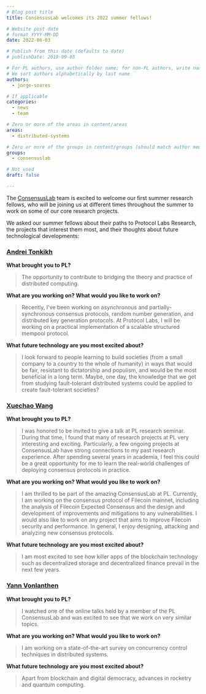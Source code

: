 ```yaml
---
# Blog post title
title: ConsensusLab welcomes its 2022 summer fellows!

# Website post date
# format YYYY-MM-DD
date: 2022-06-03

# Publish from this date (defaults to date)
# publishDate: 2019-09-03

# For PL authors, use author folder name; for non-PL authors, write name as in paper within ""
# We sort authors alphabetically by last name
authors:
  - jorge-soares

# If applicable
categories:
  - news
  - team

# Zero or more of the areas in content/areas
areas:
  - distributed-systems

# Zero or more of the groups in content/groups (should match author membership)
groups:
  - consensuslab

# Not used
draft: false

---
```

The [ConsensusLab](/groups/consensuslab) team is excited to welcome our first summer research fellows, who will be joining us at different times throughout the summer to work on some of our core research projects.

We asked our summer fellows about their paths to Protocol Labs Research, the projects that interest them most, and their thoughts about future technological developments:

### [Andrei Tonkikh](/authors/andrei-tonkikh/)

**What brought you to PL?**
> The opportunity to contribute to bridging the theory and practice of distributed computing.

**What are you working on? What would you like to work on?**
> Recently, I've been working on asynchronous and partially-synchronous consensus protocols, random number generation, and distributed key generation protocols. At Protocol Labs, I will be working on a practical implementation of a scalable structured mempool protocol.

**What future technology are you most excited about?**
> I look forward to people learning to build societies (from a small company to a country to the whole of humanity) in ways that would be fair, resistant to dictatorship and populism, and would be the most beneficial in a long term. Maybe, one day, the knowledge that we get from studying fault-tolerant distributed systems could be applied to create fault-tolerant societies?


### [Xuechao Wang](/authors/xuechao-wang/)

**What brought you to PL?**
> I was honored to be invited to give a talk at PL research seminar. During that time, I found that many of research projects at PL very interesting and exciting. Particularly, a few ongoing projects at ConsensusLab have strong connections to my past research experience. After spending several years in academia, I feel this could be a great opportunity for me to learn the real-world challenges of deploying consensus protocols in practice.

**What are you working on? What would you like to work on?**
> I am thrilled to be part of the amazing ConsensusLab at PL. Currently, I am working on the consensus protocol of Filecoin mainnet, including the analysis of Filecoin Expected Consensus and the design and development of improvements and mitigations to any vulnerabilities. I would also like to work on any project that aims to improve Filecoin security and performance. In general, I enjoy designing, attacking and analyzing new consensus protocols.

**What future technology are you most excited about?**
> I am most excited to see how killer apps of the blockchain technology such as decentralized storage and decentralized finance prevail in the next few years.

### [Yann Vonlanthen](/authors/yann-vonlanthen/)

**What brought you to PL?**
> I watched one of the online talks held by a member of the PL ConsensusLab and was excited to see that we work on very similar topics.

**What are you working on? What would you like to work on?**
> I am working on a state-of-the-art survey on concurrency control techniques in distributed systems.

**What future technology are you most excited about?**
> Apart from blockchain and digital democracy, advances in rocketry and quantum computing.

